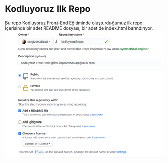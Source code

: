 # Kodluyoruz Ilk Repo
Bu repo Kodluyoruz Front-End Eğitiminde oluşturduğumuz ilk repo. İçerisinde bir adet README dosyası, bir adet de index.html barındırıyor.
![Kodluyoruz Odev](https://raw.githubusercontent.com/Kodluyoruz/taskforce/main/git/odev1/figures/github.png)